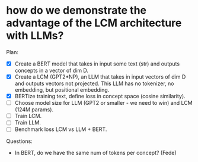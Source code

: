 # how do we demonstrate the advantage of the LCM architecture with LLMs?

Plan:
- [x] Create a BERT model that takes in input some text (str) and outputs concepts in a vector of dim D.
- [x] Create a LCM (GPT2*NP), an LLM that takes in input vectors of dim D and outputs vectors not projected.
      This LLM has no tokenizer, no embedding, but positional embedding.
- [x] BERTize training text, define loss in concept space (cosine similarity).
- [ ] Choose model size for LLM (GPT2 or smaller - we need to win) and LCM (124M params).
- [ ] Train LCM.
- [ ] Train LLM.
- [ ] Benchmark loss LCM vs LLM + BERT.

Questions:
- In BERT, do we have the same num of tokens per concept? (Fede)
